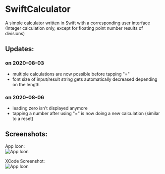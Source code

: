 # SwiftCalculator
A simple calculator written in Swift with a corresponding user interface  
(Integer calculation only, except for floating point number results of divisions)

## Updates:
### on 2020-08-03
- multiple calculations are now possible before tapping "="
- font size of input/result string gets automatically decreased depending on the length

### on 2020-08-06
- leading zero isn't displayed anymore
- tapping a number after using "=" is now doing a new calculation (similar to a reset)

## Screenshots:
App Icon:\
![App Icon](https://www.timoschmidt.dev/wp-content/uploads/2020/08/SwiftCalc_Icon.png)

XCode Screenshot:\
![App Icon](https://www.timoschmidt.dev/wp-content/uploads/2020/08/SwiftCalc_Xcode.png)
